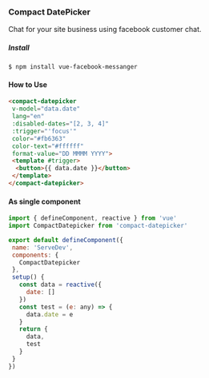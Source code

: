 ### Compact DatePicker
Chat for your site business using facebook customer chat.

##### Install

`$ npm install vue-facebook-messanger`

#### How to Use

```html
<compact-datepicker
 v-model="data.date"
 lang="en"
 :disabled-dates="[2, 3, 4]"
 :trigger="'focus'"
 color="#fb6363"
 color-text="#ffffff"
 format-value="DD MMMM YYYY">
 <template #trigger>
  <button>{{ data.date }}</button>
 </template>
</compact-datepicker>
```

#### As single component

```javascript
import { defineComponent, reactive } from 'vue'
import CompactDatepicker from 'compact-datepicker'

export default defineComponent({
 name: 'ServeDev',
 components: {
   CompactDatepicker
 },
 setup() {
   const data = reactive({
     date: []
   })
   const test = (e: any) => {
     data.date = e
   }
   return {
     data,
     test
   }
 }
})
```